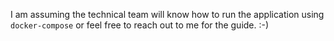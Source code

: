 I am assuming the technical team will know how to run the application using `docker-compose` or feel free to reach out to me for the guide. :-)
